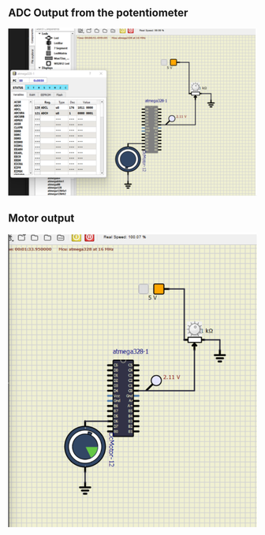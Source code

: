 ## ADC Output from the potentiometer

![ADC_Output](https://github.com/shahwar92/M2_CarProtection/blob/main/4_TestCases/Screenshot%20(60).png)


## Motor output

![Motor_output](https://github.com/shahwar92/M2_CarProtection/blob/main/4_TestCases/Screenshot%20(61).png)

